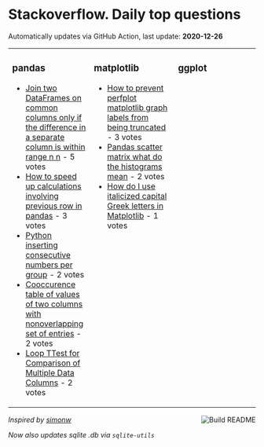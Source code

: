 # Stackoverflow. Daily top questions 

Automatically updates via GitHub Action, last update: **<!-- date starts -->2020-12-26<!-- date ends -->**


<table><tr><td valign="top" width="33%">

### pandas
<!-- pandas starts -->
* [Join two DataFrames on common columns only if the difference in a separate column is within range n n](https://stackoverflow.com/questions/65456517/join-two-dataframes-on-common-columns-only-if-the-difference-in-a-separate-colum) - 5 votes
* [How to speed up calculations involving previous row in pandas](https://stackoverflow.com/questions/65454878/how-to-speed-up-calculations-involving-previous-row-in-pandas) - 3 votes
* [Python inserting consecutive numbers per group](https://stackoverflow.com/questions/65454898/python-inserting-consecutive-numbers-per-group) - 2 votes
* [Cooccurence table of values of two columns with nonoverlapping set of entries](https://stackoverflow.com/questions/65458681/cooccurence-table-of-values-of-two-columns-with-non-overlapping-set-of-entries) - 2 votes
* [Loop TTest for Comparison of Multiple Data Columns](https://stackoverflow.com/questions/65456028/loop-t-test-for-comparison-of-multiple-data-columns) - 2 votes
<!-- pandas ends -->
</td><td valign="top" width="34%">


### matplotlib
<!-- matplotlib starts -->
* [How to prevent perfplot matplotlib graph labels from being truncated](https://stackoverflow.com/questions/65456241/how-to-prevent-perfplot-matplotlib-graph-labels-from-being-truncated) - 3 votes
* [Pandas scatter matrix  what do the histograms mean](https://stackoverflow.com/questions/65452754/pandas-scatter-matrix-what-do-the-histograms-mean) - 2 votes
* [How do I use italicized capital Greek letters in Matplotlib](https://stackoverflow.com/questions/65453635/how-do-i-use-italicized-capital-greek-letters-in-matplotlib) - 1 votes
<!-- matplotlib ends -->
</td><td valign="top" width="34%">


### ggplot
<!-- ggplot2 starts -->

<!-- ggplot2 ends -->
</td></tr></table>

<a href="https://github.com/hp0404/hp0404/actions"><img src="https://github.com/hp0404/hp0404/workflows/Build%20README/badge.svg" align="right" alt="Build README"></a> <p>*Inspired by  [simonw](https://github.com/simonw/simonw)*</p> <p> *Now also updates sqlite .db via `sqlite-utils`* </p>
